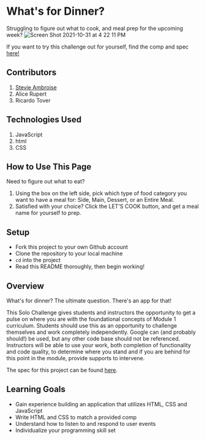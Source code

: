 # What's for Dinner?
Struggling to figure out what to cook, and meal prep for the upcoming week?
![Screen Shot 2021-10-31 at 4 22 11 PM](https://user-images.githubusercontent.com/89324625/139603124-d9c674b6-78aa-40b8-aa32-26a13bb23960.png)

If you want to try this challenge out for yourself, find the comp and spec [here!](https://frontend.turing.edu/projects/module-1/dinner.html)

## Contributors
1. [Stevie Ambroise](https://github.com/StevieAmb)
1. Alice Rupert
1. Ricardo Tover

## Technologies Used
1. JavaScript
1. html
1. CSS

## How to Use This Page
Need to figure out what to eat?
1. Using the box on the left side, pick which type of food category you want to have a meal for: Side, Main, Dessert, or an Entire Meal.
1. Satisfied with your choice? Click the LET'S COOK button, and get a meal name for yourself to prep.

## Setup

- Fork this project to your own Github account
- Clone the repository to your local machine
- `cd` into the project
- Read this README thoroughly, then begin working!

## Overview

What's for dinner? The ultimate question. There's an app for that!

This Solo Challenge gives students and instructors the opportunity to get a pulse on where you are with the foundational concepts of Module 1 curriculum. Students should use this as an opportunity to challenge themselves and work completely independently. Google can (and probably should!) be used, but any other code base should not be referenced. Instructors will be able to use your work, both completion of functionality and code quality, to determine where you stand and if you are behind for this point in the module, provide supports to intervene.

The spec for this project can be found [here](https://frontend.turing.io/projects/module-1/dinner.html).

## Learning Goals

- Gain experience building an application that utilizes HTML, CSS and JavaScript
- Write HTML and CSS to match a provided comp
- Understand how to listen to and respond to user events
- Individualize your programming skill set
